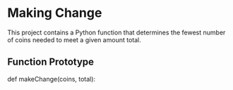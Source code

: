 # Making Change

This project contains a Python function that determines the fewest number
of coins needed to meet a given amount total.

## Function Prototype

def makeChange(coins, total):
